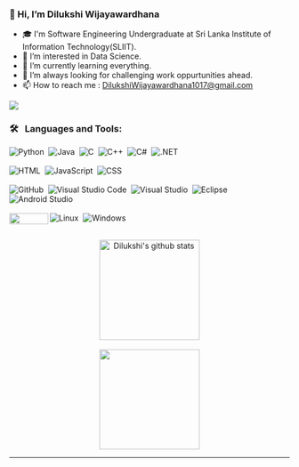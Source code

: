 ### 👋 Hi, I’m Dilukshi Wijayawardhana
- 🎓 I'm Software Engineering Undergraduate at Sri Lanka Institute of Information Technology(SLIIT).
- 👀 I’m interested in Data Science.
- 🌱 I’m currently learning everything.
- 🌋 I’m always looking for challenging work oppurtunities ahead.
- 📫 How to reach me : DilukshiWijayawardhana1017@gmail.com

<p align="left">
<img src="https://user-images.githubusercontent.com/101212054/173209844-444069a7-90af-4196-820e-e5e3574a3fe3.gif"/>
</p>

### 🛠 &nbsp; Languages and Tools:
![Python](https://img.shields.io/badge/-Python-05122A?style=flat&logo=python)&nbsp;
![Java](https://img.shields.io/badge/-Java-05122A?style=flat&logo=Java&logoColor=FFA518)&nbsp;
![C](https://img.shields.io/badge/-C-05122A?style=flat&logo=C&logoColor=A8B9CC)&nbsp;
![C++](https://img.shields.io/badge/-C++-05122A?style=flat&logo=C%2B%2B&logoColor=00599C)&nbsp;
![C#](https://img.shields.io/badge/-C%23-05122A?style=flat&logo=c&logoColor=800080)&nbsp;
![.NET](https://img.shields.io/badge/-.NET-05122A?style=flat&logo=.net)<br/><br/>
![HTML](https://img.shields.io/badge/-HTML-05122A?style=flat&logo=HTML5)&nbsp;
![JavaScript](https://img.shields.io/badge/-JavaScript-05122A?style=flat&logo=javascript)&nbsp;
![CSS](https://img.shields.io/badge/-CSS-05122A?style=flat&logo=CSS3&logoColor=1572B6)&nbsp;<br><br>
![GitHub](https://img.shields.io/badge/-GitHub-05122A?style=flat&logo=github)&nbsp;
![Visual Studio Code](https://img.shields.io/badge/-Visual%20Studio%20Code-05122A?style=flat&logo=visual-studio-code&logoColor=007ACC)&nbsp;
![Visual Studio](https://img.shields.io/badge/-Visual%20Studio-05122A?style=flat&logo=Visual%20Studio)&nbsp;
![Eclipse](https://img.shields.io/badge/-Eclipse-05122A?style=flat&logo=eclipse-ide&logoColor=2C2255)&nbsp;
![Android Studio](https://img.shields.io/badge/-AndroidStudio-05122A?style=flat&logo=android)<br/><br/>
![Linux](https://img.shields.io/badge/-Linux-05122A?style=flat&logo=linux)&nbsp;
![Windows](https://img.shields.io/badge/-Windows-05122A?style=flat&logo=windows)&nbsp;
<img src="https://user-images.githubusercontent.com/101212054/177030168-171e9747-c5d8-4c02-9934-91d2b0ab77c3.png" width = "70" height = "20"  align="left"><br><br>

  <p align="center">
  <a href="https://github.com/DilukshiWijayawardhana">
  <img height="180em" src="https://github-readme-stats.vercel.app/api?username=DilukshiWijayawardhana&show_icons=true&theme=light&include_all_commits=true&count_private=true" alt="Dilukshi's github stats""/><br><br>
  <img height="180em" src="https://github-readme-stats.vercel.app/api/top-langs/?username=DilukshiWijayawardhana&layout=compact&langs_count=8&theme=light"/>
</a>
</p>

---


